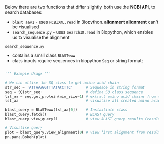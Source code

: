 Below there are two functions that differ slightly, both use the **NCBI API**, to search databases:
- <code>blast_aav1</code> - uses <code>NCBIXML.read</code> in Biopython, **alignment alignment** can't be visualised
- <code>search_sequence.py</code> - uses <code>SearchIO.read</code> in Biopython, which enables us to visualise the alignment

<code>search_sequence.py</code>
- contains a small class <code>BLASTwww</code>
- class inputs require sequences in biopython <code>Seq</code> or string formats

```python

''' Example Usage '''

# We can utlise the SQ class to get amino acid chain
str_seq = 'ATTAAAGGTTTATACCTTC'      # Sequence in string format
seq = SQ(str_seq)                    # define SQ class sequence
lst_aa = seq.get_protein(min_size=1) # extract amino acid chains from via translation
lst_aa                               # visualise all created amino acid chains

blast_query = BLASTwww(lst_aa[0])    # Instantiate class
blast_query.fetch()                  # BLAST query
blast_query.view_query()             # view BLAST query results (results stored in dataframe)\

# Visualise query
plot = blast_query.view_alignment(0) # view first alignment from results dataframe
pn.pane.Bokeh(plot)

```
